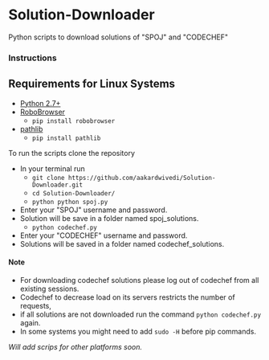 # Solution-Downloader
Python scripts to download solutions of "SPOJ" and "CODECHEF"

### Instructions

Requirements for Linux Systems
-------------------------------
* [Python 2.7+][3]
* [RoboBrowser][1]
	- `pip install robobrowser`
* [pathlib][2]
	- `pip install pathlib`
	
To run the scripts clone the repository
* In your terminal run
	- `git clone https://github.com/aakardwivedi/Solution-Downloader.git`
	- `cd Solution-Downloader/`
	- `python python spoj.py`
* Enter your "SPOJ" username and password.
* Solution will be save in a folder named spoj_solutions.
	- `python codechef.py`
* Enter your "CODECHEF" username and password.
* Solutions will be saved in a folder named codechef_solutions.


#### Note

* For downloading codechef solutions please log out of codechef from all existing sessions.
* Codechef to decrease load on its servers restricts the number of requests,
* if all solutions are not downloaded run the command `python codechef.py` again.
* In some systems you might need to add `sudo -H` before pip commands.

_Will add scrips for other platforms soon._

[1]: https://github.com/jmcarp/robobrowser
[2]: https://docs.python.org/3/library/pathlib.html
[3]: https://www.python.org/
